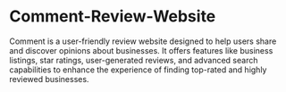 # Comment-Review-Website
Comment is a user-friendly review website designed to help users share and discover opinions about businesses. It offers features like business listings, star ratings, user-generated reviews, and advanced search capabilities to enhance the experience of finding top-rated and highly reviewed businesses.
